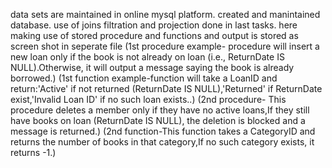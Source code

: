 data sets are maintained in online mysql platform.
created and manintained database. use of joins filtration and projection done in last tasks. here making use of stored procedure and functions and output is stored as screen shot in seperate file
(1st procedure example- procedure will insert a new loan only if the book is not already on loan (i.e., ReturnDate IS NULL).Otherwise, it will output a message saying the book is already borrowed.)
(1st function example-function will take a LoanID and return:'Active' if not returned (ReturnDate IS NULL),'Returned' if ReturnDate exist,'Invalid Loan ID' if no such loan exists..)
(2nd procedure- This procedure deletes a member only if they have no active loans,If they still have books on loan (ReturnDate IS NULL), the deletion is blocked and a message is returned.)
(2nd function-This function takes a CategoryID and returns the number of books in that category,If no such category exists, it returns -1.)
